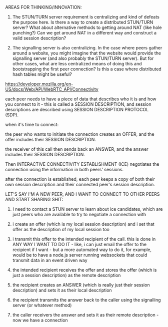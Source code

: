 AREAS FOR THINKING/INNOVATION:

1.  The STUN/TURN server requirement is centralizing and kind of defeats the purpose here.  Is there a way to create a distributed STUN/TURN server?  What about alternative methods to getting around NAT (like hole punching?) Can we get around NAT in a different way and construct a valid session description?

2.  The signalling server is also centralizing. In the case where peers gather around a website, you might imagine that the website would provide the signalling server (and also probably the STUN/TURN server). But for other cases, what are less centralized means of doing this and bootstrapping the first peer connection?  Is this a case where distributed hash tables might be useful?




https://developer.mozilla.org/en-US/docs/Web/API/WebRTC_API/Connectivity

each peer needs to have a piece of data that describes who it is and how you connect to it - this is called a SESSION DESCRIPTION, and session descriptions are described using SESSION DESCRIPTION PROTOCOL (SDP). 



when it's time to connect:

the peer who wants to initiate the connection creates an OFFER, and the offer includes their SESSION DESCRIPTION.

the receiver of this call then sends back an ANSWER, and the answer includes their SESSION DESCRIPTION.

Then INTERACTIVE CONNECTIVITY ESTABLISHMENT (ICE) negotiates the connection using the information in both peers' sessions.  

after the connection is established, each peer keeps a copy of both their own session description and their connected peer's session description.





LET'S SAY I'M A NEW PEER, AND I WANT TO CONNECT TO OTHER PEERS AND START SHARING SHIT:

1.  I need to contact a STUN server to learn about ice candidates, which are just peers who are available to try to negotiate a connection with

2.  i create an offer (which is my local session description) and i set that offer as the description of my local session too

3.  i transmit this offer to the intended recipient of the call.  this is done in ANY WAY I WANT TO DO IT - like, i can just email the offer to the recipient if I want - but a more automated way to do it, for example, would be to have a node.js server running websockets that could transmit data in an event driven way

4.  the intended recipient receives the offer and stores the offer (which is just a session description) as the remote description

5.  the recipient creates an ANSWER (which is really just their session description) and sets it as their local description

6.  the recipient transmits the answer back to the caller using the signalling server (or whatever method)

7.  the caller receivers the answer and sets it as their remote description - now we have a connection
